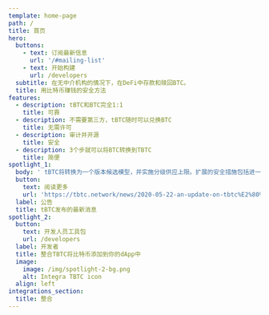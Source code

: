 ```yaml
---
template: home-page
path: /
title: 首页
hero:
  buttons:
    - text: 订阅最新信息
      url: '/#mailing-list'
    - text: 开始构建
      url: /developers
  subtitle: 在无中介机构的情况下，在DeFi中存款和赎回BTC。
  title: 用比特币赚钱的安全方法
features:
  - description: tBTC和BTC完全1:1
    title: 可靠
  - description: 不需要第三方，tBTC随时可以兑换BTC
    title: 无需许可
  - description: 审计并开源
    title: 安全
  - description: 3个步就可以将BTC转换到TBTC
    title: 简便
spotlight_1:
  body: ' tBTC将转换为一个版本候选模型，并实施分级供应上限。扩展的安全措施包括进一步的审计和10倍的bug奖励 '
  button:
    text: 阅读更多
    url: 'https://tbtc.network/news/2020-05-22-an-update-on-tbtc%E2%80%99s-launch/'
  label: 公告
  title: tBTC发布的最新消息
spotlight_2:
  button:
    text: 开发人员工具包
    url: /developers
  label: 开发者
  title: 整合TBTC将比特币添加到你的dApp中
  image:
    image: /img/spotlight-2-bg.png
    alt: Integra TBTC icon
  align: left
integrations_section:
  title: 整合
---
```

